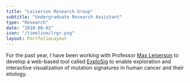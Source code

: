 ```yaml
---
title: "Leiserson Research Group"
subtitle: "Undergraduate Research Assistant"
type: "Research"
date: "2018-08-02"
icon: "/timeline/lrgr.png"
layout: PortfolioLayout
---
```

For the past year, I have been working with Professor [Max Leiserson](https://lrgr.io) to develop a web-based tool called [ExploSig](https://explosig.lrgr.io) to enable exploration and interactive visualization of mutation signatures in human cancer and their etiology.
